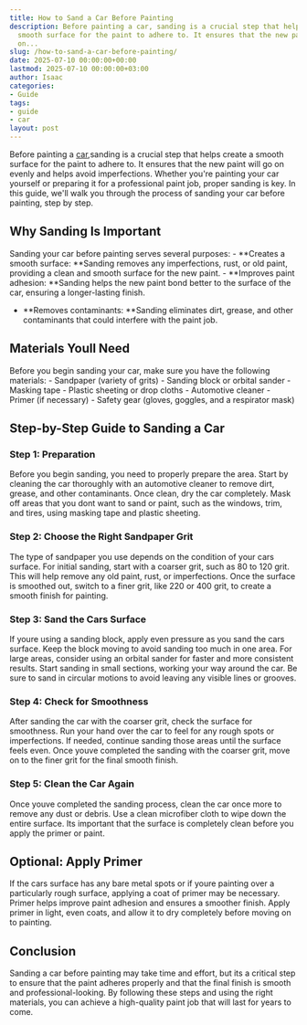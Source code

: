 ```yaml
---
title: How to Sand a Car Before Painting
description: Before painting a car, sanding is a crucial step that helps create a
  smooth surface for the paint to adhere to. It ensures that the new paint will go
  on...
slug: /how-to-sand-a-car-before-painting/
date: 2025-07-10 00:00:00+00:00
lastmod: 2025-07-10 00:00:00+03:00
author: Isaac
categories:
- Guide
tags:
- guide
- car
layout: post
---
```

Before painting a [car](https://pestpolicy.com/best-car-wash-soap/),sanding is a crucial step that helps create a smooth surface for the paint to adhere to. It ensures that the new paint will go on evenly and helps avoid imperfections. Whether you're painting your car yourself or preparing it for a professional paint job, proper sanding is key. In this guide, we'll walk you through the process of sanding your car before painting, step by step.

##  Why Sanding Is Important

Sanding your car before painting serves several purposes: - **Creates a smooth surface: **Sanding removes any imperfections, rust, or old paint, providing a clean and smooth surface for the new paint. - **Improves paint adhesion: **Sanding helps the new paint bond better to the surface of the car, ensuring a longer-lasting finish.

- **Removes contaminants: **Sanding eliminates dirt, grease, and other contaminants that could interfere with the paint job.

##  Materials Youll Need

Before you begin sanding your car, make sure you have the following materials: - Sandpaper (variety of grits) - Sanding block or orbital sander - Masking tape - Plastic sheeting or drop cloths - Automotive cleaner - Primer (if necessary) - Safety gear (gloves, goggles, and a respirator mask)

##  Step-by-Step Guide to Sanding a Car

###  Step 1: Preparation

Before you begin sanding, you need to properly prepare the area. Start by cleaning the car thoroughly with an automotive cleaner to remove dirt, grease, and other contaminants. Once clean, dry the car completely. Mask off areas that you dont want to sand or paint, such as the windows, trim, and tires, using masking tape and plastic sheeting.

###  Step 2: Choose the Right Sandpaper Grit

The type of sandpaper you use depends on the condition of your cars surface. For initial sanding, start with a coarser grit, such as 80 to 120 grit. This will help remove any old paint, rust, or imperfections. Once the surface is smoothed out, switch to a finer grit, like 220 or 400 grit, to create a smooth finish for painting.

###  Step 3: Sand the Cars Surface

If youre using a sanding block, apply even pressure as you sand the cars surface. Keep the block moving to avoid sanding too much in one area. For large areas, consider using an orbital sander for faster and more consistent results. Start sanding in small sections, working your way around the car. Be sure to sand in circular motions to avoid leaving any visible lines or grooves.

###  Step 4: Check for Smoothness

After sanding the car with the coarser grit, check the surface for smoothness. Run your hand over the car to feel for any rough spots or imperfections. If needed, continue sanding those areas until the surface feels even. Once youve completed the sanding with the coarser grit, move on to the finer grit for the final smooth finish.

###  Step 5: Clean the Car Again

Once youve completed the sanding process, clean the car once more to remove any dust or debris. Use a clean microfiber cloth to wipe down the entire surface. Its important that the surface is completely clean before you apply the primer or paint.

##  Optional: Apply Primer

If the cars surface has any bare metal spots or if youre painting over a particularly rough surface, applying a coat of primer may be necessary. Primer helps improve paint adhesion and ensures a smoother finish. Apply primer in light, even coats, and allow it to dry completely before moving on to painting.

##  Conclusion

Sanding a car before painting may take time and effort, but its a critical step to ensure that the paint adheres properly and that the final finish is smooth and professional-looking. By following these steps and using the right materials, you can achieve a high-quality paint job that will last for years to come.
